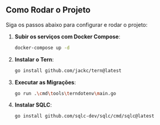 ## Como Rodar o Projeto

Siga os passos abaixo para configurar e rodar o projeto:

1. **Subir os serviços com Docker Compose**: 
    ```bash
    docker-compose up -d
    ```

2. **Instalar o Tern**: 
    ```bash
    go install github.com/jackc/tern@latest
    ```

3. **Executar as Migrações**:
    ```bash
    go run .\cmd\tools\terndotenv\main.go  
    ```

4. **Instalar SQLC**:
    ```bash
    go install github.com/sqlc-dev/sqlc/cmd/sqlc@latest
    ```